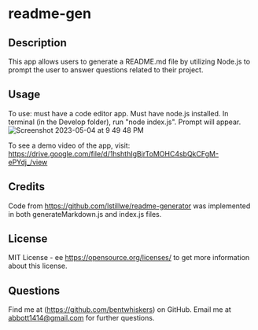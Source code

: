 # readme-gen

## Description
This app allows users to generate a README.md file by utilizing Node.js to prompt the user to answer questions related to their project. 

## Usage
To use: must have a code editor app. Must have node.js installed. In terminal (in the Develop folder), run "node index.js". Prompt will appear.
![Screenshot 2023-05-04 at 9 49 48 PM](https://user-images.githubusercontent.com/126021339/236362909-cffdce86-cd52-4077-972b-b01b6e3fec7b.png)

To see a demo video of the app, visit:  
https://drive.google.com/file/d/1hshthIgBjrToMOHC4sbQkCFgM-ePYdj_/view 

## Credits
Code from https://github.com/lstillwe/readme-generator was implemented in both generateMarkdown.js and index.js files.

## License
MIT License - ee https://opensource.org/licenses/ to get more information about this license.

## Questions
Find me at (https://github.com/bentwhiskers) on GitHub.
Email me at abbott1414@gmail.com for further questions.